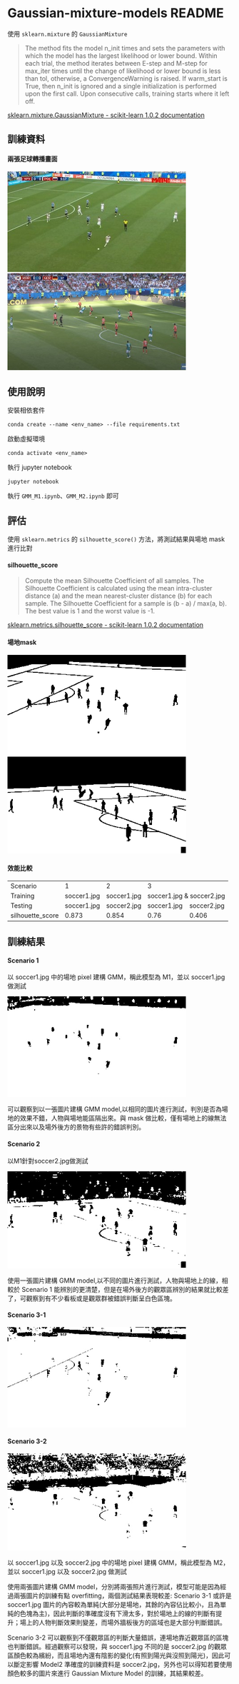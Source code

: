 # Gaussian-mixture-models README
使用 `sklearn.mixture` 的 `GaussianMixture`

> The method fits the model n_init times and sets the parameters with which the model has the largest likelihood or lower bound. Within each trial, the method iterates between E-step and M-step for max_iter times until the change of likelihood or lower bound is less than tol, otherwise, a ConvergenceWarning is raised. If warm_start is True, then n_init is ignored and a single initialization is performed upon the first call. Upon consecutive calls, training starts where it left off.

[sklearn.mixture.GaussianMixture - scikit-learn 1.0.2 documentation](https://scikit-learn.org/stable/modules/generated/sklearn.mixture.GaussianMixture.html#sklearn.mixture.GaussianMixture.fit)

## 訓練資料
#### 兩張足球轉播畫面

![](https://github.com/eggtower/Gaussian-mixture-models/blob/master/soccer1.jpg)
![](https://github.com/eggtower/Gaussian-mixture-models/blob/master/soccer2.jpg)

## 使用說明
安裝相依套件
```
conda create --name <env_name> --file requirements.txt
```
啟動虛擬環境
```
conda activate <env_name>
```
執行 jupyter notebook 
```
jupyter notebook 
```
執行 `GMM_M1.ipynb`、`GMM_M2.ipynb` 即可

## 評估
使用 `sklearn.metrics` 的 `silhouette_score()` 方法，將測試結果與場地 mask 進行比對

#### silhouette_score
> Compute the mean Silhouette Coefficient of all samples.
>The Silhouette Coefficient is calculated using the mean intra-cluster distance (a) and the mean nearest-cluster distance (b) for each sample. The Silhouette Coefficient for a sample is (b - a) / max(a, b).
> The best value is 1 and the worst value is -1.

[sklearn.metrics.silhouette_score - scikit-learn 1.0.2 documentation](https://scikit-learn.org/stable/modules/generated/sklearn.metrics.silhouette_score.html#sklearn.metrics.silhouette_score)

#### 場地mask
![](https://github.com/eggtower/Gaussian-mixture-models/blob/master/soccer1_mask.png)
![](https://github.com/eggtower/Gaussian-mixture-models/blob/master/soccer2_mask.png)

#### 效能比較
<table>
   <tr>
      <td>Scenario</td>
      <td>1</td>
      <td>2</td>
      <td colspan="2">3</td>
   </tr>
   <tr>
      <td>Training</td>
      <td>soccer1.jpg</td>
      <td>soccer1.jpg</td>
      <td colspan="2">soccer1.jpg & soccer2.jpg</td>
   </tr>
   <tr>
      <td>Testing</td>
      <td>soccer1.jpg</td>
      <td>soccer2.jpg</td>
      <td>soccer1.jpg</td>
      <td>soccer2.jpg</td>
   </tr>
   <tr>
      <td>silhouette_score</td>
      <td>0.873</td>
      <td>0.854</td>
      <td>0.76</td>
      <td>0.406</td>
   </tr>
</table>

## 訓練結果
#### Scenario 1
以 soccer1.jpg 中的場地 pixel 建構 GMM，稱此模型為 M1，並以 soccer1.jpg 做測試

![Segmentation1](https://raw.githubusercontent.com/eggtower/Gaussian-mixture-models/master/result/Segmentation1.jpg)

可以觀察到以一張圖片建構 GMM model,以相同的圖片進行測試，判別是否為場地的效果不錯，人物與場地能區隔出來。與 mask 做比較，僅有場地上的線無法區分出來以及場外後方的景物有些許的錯誤判別。
#### Scenario 2
以M1針對soccer2.jpg做測試

![Segmentation2](https://raw.githubusercontent.com/eggtower/Gaussian-mixture-models/master/result/Segmentation2.jpg)

使用一張圖片建構 GMM model,以不同的圖片進行測試，人物與場地上的線，相較於 Scenario 1 能辨別的更清楚，但是在場外後方的觀眾區辨別的結果就比較差了，可觀察到有不少看板或是觀眾群被錯誤判斷呈白色區塊。

#### Scenario 3-1
![Segmentation3-1](https://raw.githubusercontent.com/eggtower/Gaussian-mixture-models/master/result/Segmentation3-1.jpg)
#### Scenario 3-2
![Segmentation3-2](https://raw.githubusercontent.com/eggtower/Gaussian-mixture-models/master/result/Segmentation3-2.jpg)

以 soccer1.jpg 以及 soccer2.jpg 中的場地 pixel 建構 GMM，稱此模型為 M2，並以 soccer1.jpg 以及 soccer2.jpg 做測試 

使用兩張圖片建構 GMM model，分別將兩張照片進行測試，模型可能是因為經過兩張圖片的訓練有點 overfitting，兩個測試結果表現較差: 
Scenario 3-1 或許是 soccer1.jpg 圖片的內容較為單純(大部分是場地，其餘的內容佔比較小，且為單純的色塊為主)，因此判斷的準確度沒有下滑太多，對於場地上的線的判斷有提升；場上的人物判斷效果則變差，而場外牆板後方的區域也是大部分判斷錯誤。

Scenario 3-2 可以觀察到不僅觀眾區的判斷大量錯誤，連場地靠近觀眾區的區塊也判斷錯誤。經過觀察可以發現，與 soccer1.jpg 不同的是 soccer2.jpg 的觀眾區顏色較為繽紛，而且場地內還有陰影的變化(有照到陽光與沒照到陽光)，因此可以斷定影響 Model2 準確度的訓練資料是 soccer2.jpg，另外也可以得知若要使用顏色較多的圖片來進行 Gaussian Mixture Model 的訓練，其結果較差。
